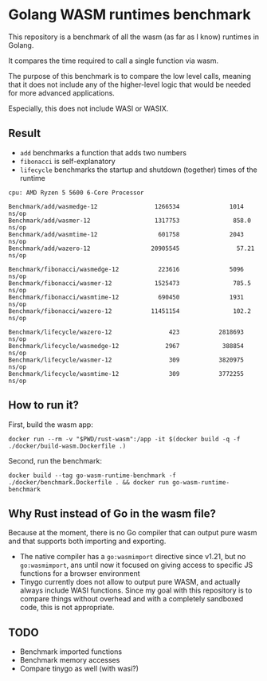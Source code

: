 # Golang WASM runtimes benchmark

This repository is a benchmark of all the wasm (as far as I know) runtimes in Golang.

It compares the time required to call a single function via wasm.

The purpose of this benchmark is to compare the low level calls, meaning that it does not include any of the higher-level logic that would be needed for more advanced applications.

Especially, this does not include WASI or WASIX.

## Result

- `add` benchmarks a function that adds two numbers
- `fibonacci` is self-explanatory
- `lifecycle` benchmarks the startup and shutdown (together) times of the runtime

```
cpu: AMD Ryzen 5 5600 6-Core Processor              

Benchmark/add/wasmedge-12                1266534              1014 ns/op
Benchmark/add/wasmer-12                  1317753               858.0 ns/op
Benchmark/add/wasmtime-12                 601758              2043 ns/op
Benchmark/add/wazero-12                 20905545                57.21 ns/op

Benchmark/fibonacci/wasmedge-12           223616              5096 ns/op
Benchmark/fibonacci/wasmer-12            1525473               785.5 ns/op
Benchmark/fibonacci/wasmtime-12           690450              1931 ns/op
Benchmark/fibonacci/wazero-12           11451154               102.2 ns/op

Benchmark/lifecycle/wazero-12                423           2818693 ns/op
Benchmark/lifecycle/wasmedge-12             2967            388854 ns/op
Benchmark/lifecycle/wasmer-12                309           3820975 ns/op
Benchmark/lifecycle/wasmtime-12              309           3772255 ns/op
```

## How to run it?

First, build the wasm app:

```
docker run --rm -v "$PWD/rust-wasm":/app -it $(docker build -q -f ./docker/build-wasm.Dockerfile .)
```

Second, run the benchmark:

```
docker build --tag go-wasm-runtime-benchmark -f ./docker/benchmark.Dockerfile . && docker run go-wasm-runtime-benchmark
```

## Why Rust instead of Go in the wasm file?

Because at the moment, there is no Go compiler that can output pure wasm and that supports both importing and exporting.
- The native compiler has a `go:wasmimport` directive since v1.21, but no `go:wasmimport`, ans until now it focused on giving access to specific JS functions for a browser environment
- Tinygo currently does not allow to output pure WASM, and actually always include WASI functions. Since my goal with this repository is to compare things without overhead and with a completely sandboxed code, this is not appropriate.

## TODO

- Benchmark imported functions
- Benchmark memory accesses
- Compare tinygo as well (with wasi?)
